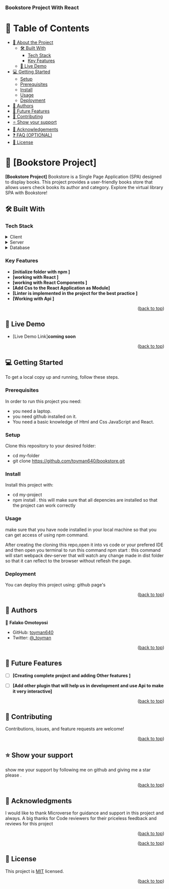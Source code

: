<a name="readme-top"></a>

  <h3><b>Bookstore Project With React</b></h3>


<!-- TABLE OF CONTENTS -->

# 📗 Table of Contents

- [📖 About the Project](#about-project)
  - [🛠 Built With](#built-with)
    - [Tech Stack](#tech-stack)
    - [Key Features](#key-features)
  - [🚀 Live Demo](#live-demo)
- [💻 Getting Started](#getting-started)
  - [Setup](#setup)
  - [Prerequisites](#prerequisites)
  - [Install](#install)
  - [Usage](#usage)
  - [Deployment](#triangular_flag_on_post-deployment)
- [👥 Authors](#authors)
- [🔭 Future Features](#future-features)
- [🤝 Contributing](#contributing)
- [⭐️ Show your support](#support)
- [🙏 Acknowledgements](#acknowledgements)
- [❓ FAQ (OPTIONAL)](#faq)
- [📝 License](#license)

<!-- PROJECT DESCRIPTION -->

# 📖 [Bookstore Project] <a name="about-project"></a>

**[Bookstore Project]**
 Bookstore is a Single Page Application (SPA) designed to display books. This project provides a user-friendly books store that allows users check books its author and category. Explore the virtual library SPA with Bookstore!
## 🛠 Built With <a name="built-with"></a>

### Tech Stack <a name="tech-stack"></a>



<details>
  <summary>Client</summary>
  <ul>
    <li><a href="">React </a></li>
    <li><a href="">JSX </a></li>
    <li><a href="">CSS3</a></li>
    <li><a href="">Modern JavaScript ES6 modules</a></li>
    <li><a href="">React</a></li>
  </ul>
</details>

<details>
  <summary>Server</summary>
  <ul>
    <li><a href="">n/a</a></li>
  </ul>
</details>

<details>
<summary>Database</summary>
  <ul>
    <li><a href="/">n/a</a></li>
  </ul>
</details>

<!-- Features -->

### Key Features <a name="key-features"></a>


- **[initialize folder with npm ]**
- **[working with React ]**
- **[working with React Components ]**
- **[Add Css to the React Application as Module]**
- **[Linter is implemented in the project for the best practice ]**
- **[Working with Api ]**






<p align="right">(<a href="#readme-top">back to top</a>)</p>

<!-- LIVE DEMO -->

## 🚀 Live Demo <a name="live-demo"></a>

- [Live Demo Link]**coming soon**

<p align="right">(<a href="#readme-top" >back to top</a>)</p>

<!-- GETTING STARTED -->

## 💻 Getting Started <a name="getting-started"></a>


To get a local copy up and running, follow these steps.

### Prerequisites

In order to run this project you need:
- you need a laptop.
- you need github installed on it.
- You need a basic knowledge of Html and Css  JavaScript and React.

### Setup

Clone this repository to your desired folder:
- cd my-folder
- git clone https://github.com/toyman640/bookstore.git


### Install

Install this project with:


- cd my-project
- npm install . this will make sure that all depencies are installed so that the project can work correctly


### Usage
make sure that you have node installed  in your local machine so that you can get access of using npm command.

After creating the cloning this repo,open it into vs code or your prefered IDE and then   open you terminal to  run this command
npm start : this command will start webpack dev-server that will watch any change made in dist folder so that it can reflect to the browser without reflesh the page.

### Deployment

You can deploy this project using: github page's


<p align="right">(<a href="#readme-top">back to top</a>)</p>

<!-- AUTHORS -->

## 👥 Authors <a name="authors"></a>



👤 **Falako Omotoyosi**

- GitHub: [toyman640](https://github.com/toyman640)
- Twitter: [@_toyman](https://twitter.com/_toyman)



<p align="right">(<a href="#readme-top">back to top</a>)</p>

<!-- FUTURE FEATURES -->

## 🔭 Future Features <a name="future-features"></a>


- [ ] **[Creating complete project and adding Other features ]**
- [ ] **[Add other plugin that will help us in development and use Api to make it very interactive]**


<p align="right">(<a href="#readme-top">back to top</a>)</p>

<!-- CONTRIBUTING -->

## 🤝 Contributing <a name="contributing"></a>

Contributions, issues, and feature requests are welcome!


<p align="right">(<a href="#readme-top">back to top</a>)</p>

<!-- SUPPORT -->

## ⭐️ Show your support <a name="support"></a>


show me your support by following me on github and giving me a star please .

<p align="right">(<a href="#readme-top">back to top</a>)</p>

<!-- ACKNOWLEDGEMENTS -->

## 🙏 Acknowledgments <a name="acknowledgements"></a>

 I would like to thank Microverse for guidance and support in this project and always.
 A big thanks for Code reviewers for their priceless feedback and reviews for this project
<p align="right">(<a href="#readme-top">back to top</a>)</p>



<p align="right">(<a href="#readme-top">back to top</a>)</p>

<!-- LICENSE -->

## 📝 License <a name="license"></a>
This project is [MIT](./LICENSE) licensed.



<p align="right">(<a href="#readme-top">back to top</a>)</p>